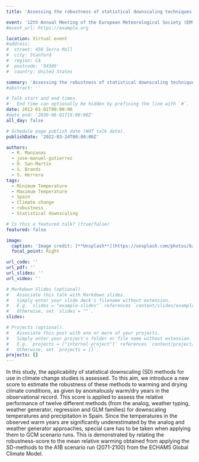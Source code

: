 ```yaml
---
title: 'Assessing the robustness of statistical downscaling techniques for their application under climate change conditions'

event: '12th Annual Meeting of the European Meteorological Society (EMS) and the 9th European Conference on Applied Climatology (ECAC)'
#event_url: https://example.org

location: Virtual event
#address:
#  street: 450 Serra Mall
#  city: Stanford
#  region: CA
#  postcode: '94305'
#  country: United States

summary: 'Assessing the robustness of statistical downscaling techniques for their application under climate change conditions'
#abstract: ''

# Talk start and end times.
#   End time can optionally be hidden by prefixing the line with `#`.
date: 2012-01-01T00:00:00
#date_end: '2030-06-01T15:00:00Z'
all_day: false

# Schedule page publish date (NOT talk date).
publishDate: '2022-03-24T00:00:00Z'

authors: 
  - R. Manzanas
  - jose-manuel-gutierrez
  - D. San-Martín
  - S. Brands
  - S. Herrera
tags: 
  - Minimum Temperature
  - Maximum Temperature
  - Spain
  - Climate change
  - robustness
  - Statistical downscaling

# Is this a featured talk? (true/false)
featured: false

image:
  caption: 'Image credit: [**Unsplash**](https://unsplash.com/photos/bzdhc5b3Bxs)'
  focal_point: Right

url_code: ''
url_pdf: ''
url_slides: ''
url_video: ''

# Markdown Slides (optional).
#   Associate this talk with Markdown slides.
#   Simply enter your slide deck's filename without extension.
#   E.g. `slides = "example-slides"` references `content/slides/example-slides.md`.
#   Otherwise, set `slides = ""`.
slides:

# Projects (optional).
#   Associate this post with one or more of your projects.
#   Simply enter your project's folder or file name without extension.
#   E.g. `projects = ["internal-project"]` references `content/project/deep-learning/index.md`.
#   Otherwise, set `projects = []`.
projects: []
---
```


<p>In this study, the applicability of statistical downscaling (SD) methods for use in climate change studies is assessed. To this aim, we introduce a new score to estimate the robustness of these methods to warming and drying climate conditions, as given by anomalously warm/dry years in the observational record. This score is applied to assess the relative performance of twelve different methods (from the analog, weather typing, weather generator, regression and GLM families) for downscaling temperatures and precipitation in Spain. Since the temperatures in the observed warm years are significantly underestimated by the analog and weather generator approaches, special care has to be taken when applying them to GCM scenario runs. This is demonstrated by relating the robustness-score to the mean relative warming obtained from applying the SD-methods to the A1B scenario run (2071-2100) from the ECHAM5 Global Climate Model.</p>
